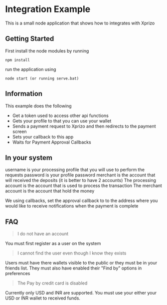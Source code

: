 # Integration Example

This is a small node application that shows how to integrates with Xprizo 

## Getting Started ##

First install the node modules by running  

	npm install


run the application using

	node start (or running serve.bat)


## Information ##

This example does the following

- Get a token used to access other api functions
- Gets your profile to that you can use your wallet
- Sends a payment request to Xprizo and then redirects to the payment screen
- Sets your callback to this app
- Waits for Payment Approval Callbacks

## In your system ##

username is your processing profile that you will use to perform the requests
password is your profile password
merchant is the account that will received the deposits
(it is better to have 2 accounts)
The processing account is the account that is used to process the transaction
The merchant account is the account that hold the money

We using callbacks, set the approval callback to to the address where you would like to receive notifications when the payment is complete



## FAQ ##

> I do not have an account

You must first register as a user on the system

> I cannot find the user even though I know they exists

Users must have there wallets visible to the public or they must be in your friends list.
They must also have enabled their "Find by" options in preferences


> The Pay by credit card is disabled

Currently only USD and INR are supported.
You must use your either your USD or INR wallet to received funds.


 



